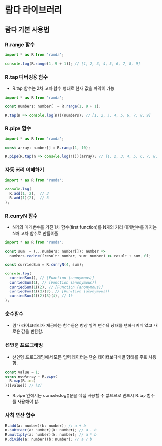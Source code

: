 # 람다 라이브러리

## 람다 기본 사용법
### R.range 함수
```javascript
import * as R from 'ramda';

console.log(R.range(1, 9 + 1)); // [1, 2, 3, 4, 5, 6, 7, 8, 9]
```

### R.tap 디버깅용 함수
- R.tap 함수는 2차 고차 함수 형태로 현재 값을 파악이 가능
```javascript
import * as R from 'ramda';

const numbers: number[] = R.range(1, 9 + 1);

R.tap(n => console.log(n))(numbers); // [1, 2, 3, 4, 5, 6, 7, 8, 9]
```

### R.pipe 함수
```javascript
import * as R from 'ramda';

const array: number[] = R.range(1, 10);

R.pipe(R.tap(n => console.log(n)))(array); // [1, 2, 3, 4, 5, 6, 7, 8, 9]
```

### 자동 커리 이해하기
```javascript
import * as R from 'ramda';

console.log(
  R.add(1, 2),  // 3
  R.add(1)(2),  // 3
);
```

### R.curryN 함수
- N개의 매개변수를 가진 1차 함수(first function)를 N개의 커리 매개변수를 가지는 N차 고차 함수로 만들어줌
```javascript
import * as R from 'ramda';

const sum  = (...numbers: number[]): number =>
  numbers.reduce((result: number, sum: number) => result + sum, 0);

const curriedSum = R.curryN(4, sum);

console.log(
  curriedSum(), // [Function (anonymous)]
  curriedSum(1), // [Function (anonymous)]
  curriedSum(1)(2), // [Function (anonymous)]
  curriedSum(1)(2)(3), // [Function (anonymous)]
  curriedSum(1)(2)(3)(4), // 10
);
```
### 순수함수
 - 람다 라이브러리가 제공하는 함수들은 항상 입력 변수의 상태를 변화시키지 않고 새로운 값을 반환함.
 
### 선언형 프로그래밍
- 선언형 프로그래밍에서 모든 입력 데이터는 단순 데이터보다배열 형태를 주로 사용함.
```javascript
const value = 1;
const newArray = R.pipe(
  R.map(R.inc)
)([value]) // [2]
```

- R.pipe 안에서는 console.log()문을 직접 사용할 수 없으므로 반드시 R.tap 함수를 사용해야 함.

### 사칙 연산 함수
```javascript
R.add(a: number)(b: number); // a + b
R.subtract(a: number)(b: number); // a - b
R.multiply(a: number)(b: number); // a * b
R.divide(a: number)(b: number); // a / b
```
